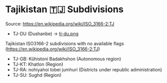 # Tajikistan 🇹🇯 Subdivisions

Source: https://en.wikipedia.org/wiki/ISO_3166-2:TJ

* TJ-DU (Dushanbe) -> [tj-du.png](https://github.com/amckenna41/iso3166-flag-icons/blob/main/iso3166-2-icons/TJ/tj-du.png)

Tajikistan ISO3166-2 subdivisions with no available flags (https://en.wikipedia.org/wiki/ISO_3166-2:TJ)

* TJ-GB: Kŭhistoni Badakhshon (Autonomous region)
* TJ-KT: Khatlon (Region)
* TJ-RA: nohiyahoi tobei jumhurí (Districts under republic administration)
* TJ-SU: Sughd (Region)